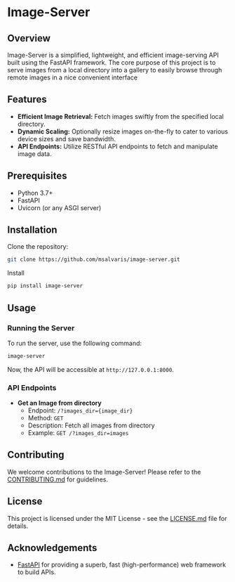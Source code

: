 
# Image-Server

## Overview

Image-Server is a simplified, lightweight, and efficient image-serving API built using the FastAPI framework. The core purpose of this project is to serve images from a local directory into a gallery to easily browse through remote images in a nice convenient interface
## Features

- **Efficient Image Retrieval:** Fetch images swiftly from the specified local directory.
- **Dynamic Scaling:** Optionally resize images on-the-fly to cater to various device sizes and save bandwidth.
- **API Endpoints:** Utilize RESTful API endpoints to fetch and manipulate image data.

## Prerequisites

- Python 3.7+
- FastAPI
- Uvicorn (or any ASGI server)

## Installation

Clone the repository:

```bash
git clone https://github.com/msalvaris/image-server.git
```

Install

```bash
pip install image-server
```

## Usage

### Running the Server

To run the server, use the following command:

```bash
image-server
```

Now, the API will be accessible at `http://127.0.0.1:8000`.

### API Endpoints
- **Get an Image from directory**
  - Endpoint: `/?images_dir={image_dir}`
  - Method: `GET`
  - Description: Fetch all images from directory
  - Example: `GET /?images_dir=images`

## Contributing

We welcome contributions to the Image-Server! Please refer to the [CONTRIBUTING.md](CONTRIBUTING.md) for guidelines.

## License

This project is licensed under the MIT License - see the [LICENSE.md](LICENSE.md) file for details.

## Acknowledgements

- [FastAPI](https://fastapi.tiangolo.com/) for providing a superb, fast (high-performance) web framework to build APIs.
